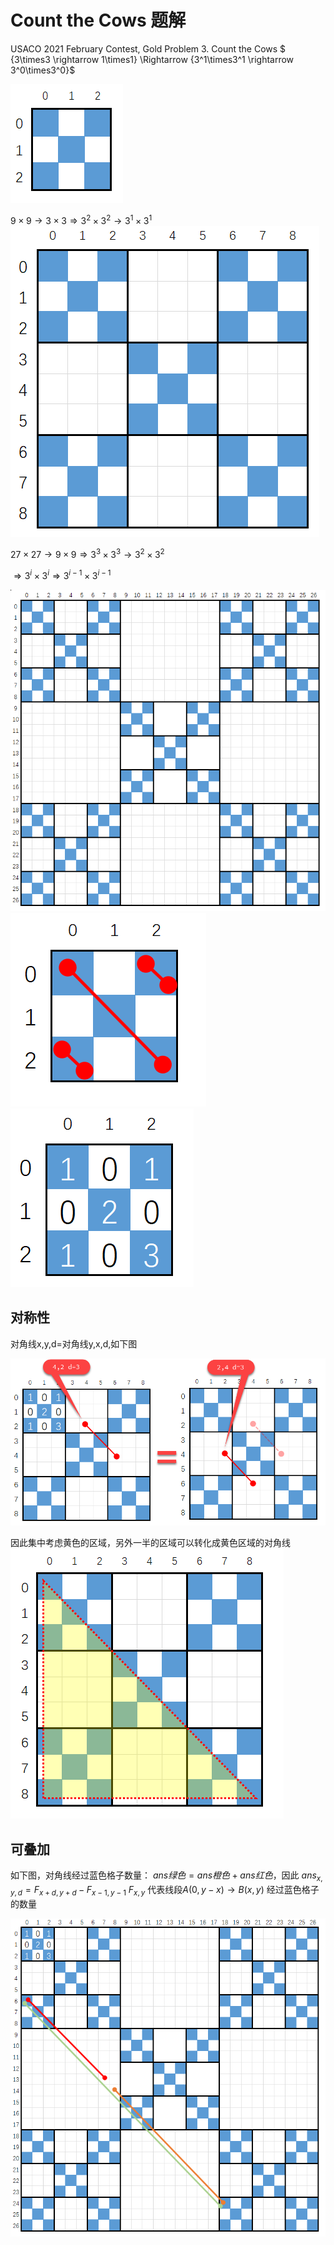 # Count the Cows 题解
USACO 2021 February Contest, Gold
Problem 3. Count the Cows
$ {3\times3 \rightarrow 1\times1} \Rightarrow {3^1\times3^1 \rightarrow 3^0\times3^0}$


<img src="images/1.png"/>

$9\times9 \rightarrow 3\times3 \Rightarrow 3^2\times3^2 \rightarrow 3^1\times3^1$
<img src="images/2.png"/>

$27\times27 \rightarrow 9\times9 \Rightarrow 3^3\times3^3 \rightarrow 3^2\times3^2$

$\Rightarrow 3^i \times 3^i \Rightarrow 3^{i-1} \times 3^{i-1}$

<img src="images/3.png"/>

<img src="images/4.png"/>


<img src="images/5.png"/>

## 对称性

对角线x,y,d=对角线y,x,d,如下图

<img src="images/6.png"/>

因此集中考虑黄色的区域，另外一半的区域可以转化成黄色区域的对角线
<img src="images/7.png"/>

## 可叠加

如下图，对角线经过蓝色格子数量： $ans绿色=ans橙色+ans红色$，因此
$ans_{x,y,d}=F_{x+d,y+d} - F_{x-1,y-1}$
$F_{x,y}$ 代表线段$A(0,y-x) \rightarrow B(x,y)$ 经过蓝色格子的数量

<img src="images/8.png"/>